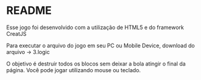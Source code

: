# README
<p>Esse jogo foi desenvolvido com a utilização de HTML5 e do framework CreatJS</p>
<p>Para executar o arquivo do jogo em seu PC ou Mobile Device, download do arquivo -> 3.logic</p>
<p>O objetivo é destruir todos os blocos sem deixar a bola atingir o final da página.
Você pode jogar utilizando mouse ou teclado.</p>

